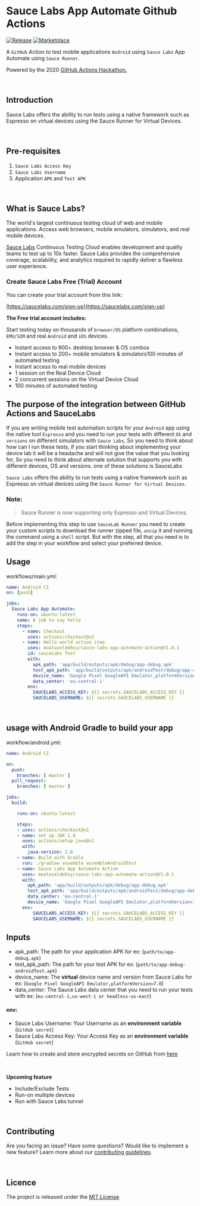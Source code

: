 # Sauce Labs App Automate Github Actions 

[![Release](https://img.shields.io/github/release/asadmansr/Firebase-Test-Lab-Action.svg)](https://github.com/asadmansr/Firebase-Test-Lab-Action/releases)
[![Marketplace](https://img.shields.io/badge/GitHub-Marketplace-blue.svg)](https://github.com/marketplace/actions/firebase-test-lab-action)

A `GitHub` Action to test mobile applications `Android` using `Sauce Labs` App Automate using `Sauce Runner`.

Powered by the 2020 [GitHub Actions Hackathon.](https://githubhackathon.com/)

<br>

## Introduction
Sauce Labs offers the ability to run tests using a native framework such as Espresso on virtual devices using the Sauce Runner for Virtual Devices.

<br>

## Pre-requisites

1. `Sauce Labs Access Key` 
2. `Sauce Labs Username` 
3. Application `APK` and `Test APK`

<br>

## What is Sauce Labs?

The world's largest continuous testing cloud of web and mobile applications. Access web browsers, mobile emulators, simulators, and real mobile devices.

[Sauce Labs](https://saucelabs.com/) Continuous Testing Cloud enables development and quality teams to test up to 10x faster. Sauce Labs provides the comprehensive coverage, scalability, and analytics required to rapidly deliver a flawless user experience.

### Create Sauce Labs Free (Trial) Account
You can create your trial account from this link:

[https://saucelabs.com/sign-up](https://saucelabs.com/sign-up)

**The Free trial account includes:**

Start testing today on thousands of `browser/OS` platform combinations, `EMU/SIM` and real `Android` and `iOS` devices.

* Instant access to 900+ desktop browser & OS combos
* Instant access to 200+ mobile emulators & simulators100 minutes of automated testing
* Instant access to real mobile devices
* 1 session on the Real Device Cloud
* 2 concurrent sessions on the Virtual Device Cloud
* 100 minutes of automated testing

## The purpose of the integration between GitHub Actions and SauceLabs

If you are writing mobile test automation scripts for your `Android` app using the native tool `Espresso` and you need to run your tests with different `OS` and `versions` on different simulators with `Sauce Labs`, So you need to think about how can I run these tests, if you start thinking about implementing your device lab it will be a headache and will not give the value that you looking for, So you need to think about alternate solution that supports you with different devices, OS and versions. one of these solutions is SauceLabs

`Sauce Labs` offers the ability to run tests using a native framework such as Espresso on virtual devices using the `Sauce Runner for Virtual Devices`.

### Note:
> Sauce Runner is now supporting only Espresso and Virtual Devices. 

Before implementing this step to use `SauceLab Runner` you need to create your custom scripts to download the runner zipped file, `unzip` it and running the command using a `shell` script.
But with the step, all that you need is to add the step in your workflow and select your preferred device.

## Usage

workflows/main.yml:

```yaml
name: Android CI
on: [push]

jobs:
  Sauce Labs App Automate:
    runs-on: ubuntu-latest
    name: A job to say hello
    steps:
      - name: Checkout
        uses: actions/checkout@v2
      - name: Hello world action step
        uses: moatazeldebsy/sauce-labs-app-automate-action@V1.0.1
        id: sauceLabs Test
        with:
          apk_path: 'app/build/outputs/apk/debug/app-debug.apk'
          test_apk_path: 'app/build/outputs/apk/androidTest/debug/app-debug-androidTest.apk'
          device_name: 'Google Pixel GoogleAPI Emulator,platformVersion=7.0'
          data_center: 'eu-central-1'
        env:
          SAUCELABS_ACCESS_KEY: ${{ secrets.SAUCELABS_ACCESS_KEY }}
          SAUCELABS_USERNAME: ${{ secrets.SAUCELABS_USERNAME }}
```

<br>

## usage with Android Gradle to build your app

workflow/android.yml:

```yaml
name: Android CI

on:
  push:
    branches: [ master ]
  pull_request:
    branches: [ master ]

jobs:
  build:

    runs-on: ubuntu-latest

    steps:
    - uses: actions/checkout@v2
    - name: set up JDK 1.8
      uses: actions/setup-java@v1
      with:
        java-version: 1.8
    - name: Build with Gradle
      run: ./gradlew assemble assembleAndroidTest
    - name: Sauce Labs App Automate Action
      uses: moatazeldebsy/sauce-labs-app-automate-action@V1.0.1
      with:
        apk_path: 'app/build/outputs/apk/debug/app-debug.apk'
        test_apk_path: 'app/build/outputs/apk/androidTest/debug/app-debug-androidTest.apk'
        data_center: 'eu-central-1'
        device_name: 'Google Pixel GoogleAPI Emulator,platformVersion=7.0'
      env:
          SAUCELABS_ACCESS_KEY: ${{ secrets.SAUCELABS_ACCESS_KEY }}
          SAUCELABS_USERNAME: ${{ secrets.SAUCELABS_USERNAME }}

```

## Inputs

- apk_path:  The path for your application APK for ex: (`path/to/app-debug.apk`)
- test_apk_path: The path for your test APK for ex: (`path/to/app-debug-androidTest.apk`)
- device_name: The **virtual** device name and version from Sauce Labs for ex: (`Google Pixel GoogleAPI Emulator,platformVersion=7.0`)
- data_center: The Sauce Labs data center that you need to run your tests with ex: (`eu-central-1,us-west-1 or headless-us-east`)

#### env:
- Sauce Labs Username: Your Username as an **environment variable** (`GitHub secret`)
- Sauce Labs Access Key: Your Access Key as an **environment variable** (`GitHub secret`)

Learn how to create and store encrypted secrets on GitHub from [here](https://help.github.com/en/actions/configuring-and-managing-workflows/creating-and-storing-encrypted-secrets)

<br>

**Upcoming feature**
- Include/Exclude Tests
- Run-on multiple devices
- Run with Sauce Labs tunnel 

<br>

## Contributing

Are you facing an issue? Have some questions? Would like to implement a new feature? Learn more about our [contributing guidelines](CONTRIBUTING.md).

<br>

## Licence

The project is released under the [MIT License](LICENSE).